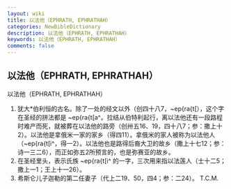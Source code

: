 ```yaml
---
layout: wiki
title: 以法他（EPHRATH, EPHRATHAH）
categories: NewBibleDictionary
description: 以法他（EPHRATH, EPHRATHAH）
keywords: 以法他（EPHRATH, EPHRATHAH）
comments: false
---
```


## 以法他（EPHRATH, EPHRATHAH）



以法他（EPHRATH, EPHRATHAH）
1. 犹大*伯利恒的古名。除了一处的经文以外（创四十八7，~ep{ra{t[），这个字在圣经的拼法都是 ~ep{ra{t[a^。拉结从伯特利起行，离以法他还有一段路程时难产而死，就被葬在以法他的路旁（创卅五16、19，四十八7；参：撒上十2）。以法他是拿俄米一家的家乡（得四11）。拿俄米的家人被称为以法他人（~ep{ra{t[i^，得一2）。以法他也是路得后裔大卫的故乡（撒上十七12；参：诗一三二6），而正如弥五2所预言的，也是弥赛亚的故乡。
2. 在圣经里头，表示氏族 ~ep{ra{t[i^ 的一字，三次用来指以法莲人（士十二5；撒上一1；王上十一26）。
3. 希斯仑儿子迦勒的第二任妻子（代上二19、50，四4；参：二24）。
T.C.M.




